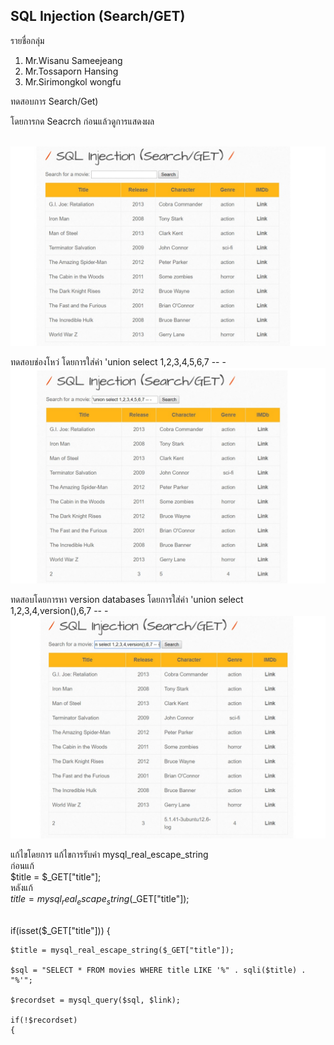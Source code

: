 
## SQL Injection (Search/GET) ##

รายชื่อกลุ่ม 
1. Mr.Wisanu  Sameejeang
2. Mr.Tossaporn Hansing
3. Mr.Sirimongkol wongfu


ทดสอบการ Search/Get)

โดยการกด Seacrch ก่อนแล้วดูการแสดงผล

<br>![pic1](/pic/sqli_1_1.jpg)<br>

ทดสอบช่องโหว่
โดยการใส่ค่า  'union select 1,2,3,4,5,6,7 -- -
<br>![pic2](/pic/sqli_1_2.jpg)<br>

ทดสอบโดยการหา version databases โดยการใส่ค่า 'union select 1,2,3,4,version(),6,7 -- -
<br>![pic3](/pic/sqli_1_3.jpg)<br>

แก้ไขโดยการ แก้ไขการรับค่า mysql_real_escape_string
<br>ก่อนแก้<br>
 $title = $_GET["title"];
<br>หลังแก้<br>
 $title = mysql_real_escape_string($_GET["title"]);
 
 
<br>
if(isset($_GET["title"])) 
{   

    $title = mysql_real_escape_string($_GET["title"]);

    $sql = "SELECT * FROM movies WHERE title LIKE '%" . sqli($title) . "%'";

    $recordset = mysql_query($sql, $link);

    if(!$recordset)
    {

